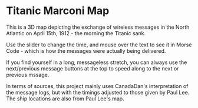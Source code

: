 # Titanic Marconi Map

This is a 3D map depicting the exchange of wireless messages in the North Atlantic on April 15th, 1912 - the morning the Titanic sank.

Use the slider to change the time, and mouse over the text to see it in Morse Code - which is how the messages were actually being delivered.

If you find yourself in a long, messageless stretch, you can always use the next/previous message buttons at the top to speed along to the next or previous mssage.

In terms of sources, this project mainly uses CanadaDan's interpretation of the message logs, but with the timings adjusted to those given by Paul Lee. The ship locations are also from Paul Lee's map.
